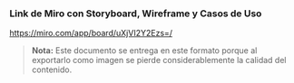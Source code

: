 ### Link de Miro con Storyboard, Wireframe y Casos de Uso
https://miro.com/app/board/uXjVI2Y2Ezs=/

> **Nota:** Este documento se entrega en este formato porque al exportarlo como imagen se pierde considerablemente la calidad del contenido.
